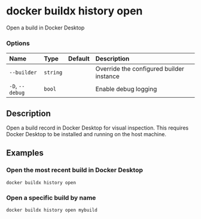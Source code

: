 # docker buildx history open

<!---MARKER_GEN_START-->
Open a build in Docker Desktop

### Options

| Name            | Type     | Default | Description                              |
|:----------------|:---------|:--------|:-----------------------------------------|
| `--builder`     | `string` |         | Override the configured builder instance |
| `-D`, `--debug` | `bool`   |         | Enable debug logging                     |


<!---MARKER_GEN_END-->

## Description

Open a build record in Docker Desktop for visual inspection. This requires Docker Desktop to be installed and running on the host machine.

## Examples

### Open the most recent build in Docker Desktop

```console
docker buildx history open
```

### Open a specific build by name

```console
docker buildx history open mybuild
```
